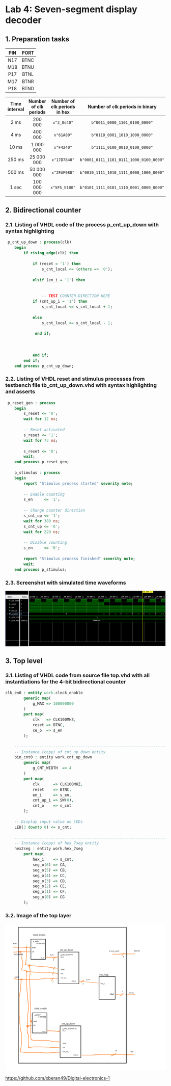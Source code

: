 # Lab 4: Seven-segment display decoder

## 1. Preparation tasks

|**PIN**|**PORT**|
| :-: | :-: |
| N17 | BTNC |
| M18 | BTNU |
| P17 | BTNL |
| M17 | BTNR |
| P18 | BTND |

| **Time interval** | **Number of clk periods** | **Number of clk periods in hex** | **Number of clk periods in binary** |
   | :-: | :-: | :-: | :-: |
   | 2&nbsp;ms | 200 000 | `x"3_0d40"` | `b"0011_0000_1101_0100_0000"` |
   | 4&nbsp;ms | 400 000 | `x"61A80"` | `b"0110_0001_1010_1000_0000"` |
   | 10&nbsp;ms | 1 000 000 | `x"F4240"` | `b"1111_0100_0010_0100_0000"` |
   | 250&nbsp;ms | 25 000 000 |`x"17D7840"` | `b"0001_0111_1101_0111_1000_0100_0000"` |
   | 500&nbsp;ms | 50 000 000 |`x"2FAF080"` | `b"0010_1111_1010_1111_0000_1000_0000"` | 
   | 1&nbsp;sec | 100 000 000 | `x"5F5_E100"` | `b"0101_1111_0101_1110_0001_0000_0000"` |

## 2. Bidirectional counter
### 2.1. Listing of VHDL code of the process p_cnt_up_down with syntax highlighting
```VHDL
 p_cnt_up_down : process(clk)
    begin
        if rising_edge(clk) then
        
            if (reset = '1') then               
                s_cnt_local <= (others => '0'); 

            elsif (en_i = '1') then       


                -- TEST COUNTER DIRECTION HERE
            if (cnt_up_i = '1') then
                s_cnt_local <= s_cnt_local + 1;

            else
                s_cnt_local <= s_cnt_local - 1;

             end if;
                


            end if;
        end if;
    end process p_cnt_up_down;
```


### 2.2. Listing of VHDL reset and stimulus processes from testbench file tb_cnt_up_down.vhd with syntax highlighting and asserts
```VHDL
 p_reset_gen : process
    begin
        s_reset <= '0';
        wait for 12 ns;
        
        -- Reset activated
        s_reset <= '1';
        wait for 73 ns;

        s_reset <= '0';
        wait;
    end process p_reset_gen;

    p_stimulus : process
    begin
        report "Stimulus process started" severity note;

        -- Enable counting
        s_en     <= '1';
        
        -- Change counter direction
        s_cnt_up <= '1';
        wait for 380 ns;
        s_cnt_up <= '0';
        wait for 220 ns;

        -- Disable counting
        s_en     <= '0';

        report "Stimulus process finished" severity note;
        wait;
    end process p_stimulus;
```

### 2.3. Screenshot with simulated time waveforms
![simulation](https://github.com/xberan49/Digital-electronics-1/blob/main/Labs/05-counter/images/cnt_up_down.PNG)

## 3. Top level
### 3.1. Listing of VHDL code from source file top.vhd with all instantiations for the 4-bit bidirectional counter
```VHDL
clk_en0 : entity work.clock_enable
        generic map(
            g_MAX => 100000000
        )
        port map(
            clk   => CLK100MHZ,
            reset => BTNC,
            ce_o  => s_en
        );

    --------------------------------------------------------------------
    -- Instance (copy) of cnt_up_down entity
    bin_cnt0 : entity work.cnt_up_down
        generic map(
            g_CNT_WIDTH  => 4
        )
        port map(
            clk      => CLK100MHZ,
            reset    => BTNC,
            en_i     => s_en,
            cnt_up_i => SW(0),
            cnt_o    => s_cnt
        );

    -- Display input value on LEDs
    LED(3 downto 0) <= s_cnt;

    --------------------------------------------------------------------
    -- Instance (copy) of hex_7seg entity
    hex2seg : entity work.hex_7seg
        port map(
            hex_i    => s_cnt,
            seg_o(6) => CA,
            seg_o(5) => CB,
            seg_o(4) => CC,
            seg_o(3) => CD,
            seg_o(2) => CE,
            seg_o(1) => CF,
            seg_o(0) => CG
        );
```
### 3.2. Image of the top layer

![top_layer](https://github.com/xberan49/Digital-electronics-1/blob/main/Labs/05-counter/images/top_layer.png)


https://github.com/xberan49/Digital-electronics-1


